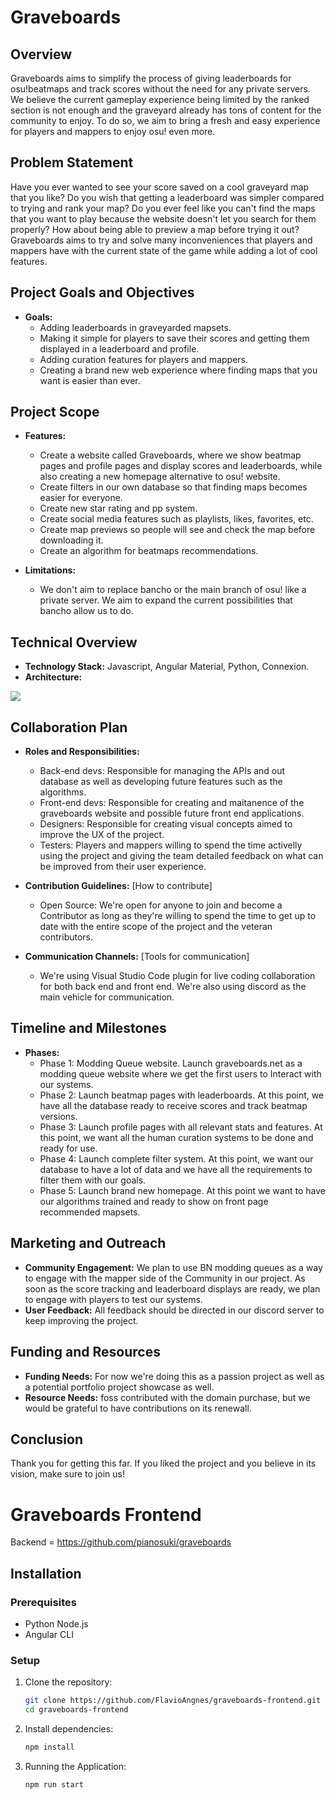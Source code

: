 # Graveboards

## Overview
Graveboards aims to simplify the process of giving leaderboards for osu!beatmaps and track scores without the need for any private servers. We believe the current gameplay experience being limited by the ranked section is not enough and the graveyard already has tons of content for the community to enjoy. To do so, we aim to bring a fresh and easy experience for players and mappers to enjoy osu! even more. 

## Problem Statement
Have you ever wanted to see your score saved on a cool graveyard map that you like? Do you wish that getting a leaderboard was simpler compared to trying and rank your map? Do you ever feel like you can't find the maps that you want to play because the website doesn't let you search for them properly? How about being able to preview a map before trying it out? Graveboards aims to try and solve many inconveniences that players and mappers have with the current state of the game while adding a lot of cool features. 

## Project Goals and Objectives
- **Goals:**
  - Adding leaderboards in graveyarded mapsets.
  - Making it simple for players to save their scores and getting them displayed in a leaderboard and profile.
  - Adding curation features for players and mappers.
  - Creating a brand new web experience where finding maps that you want is easier than ever.

## Project Scope
- **Features:**
  - Create a website called Graveboards, where we show beatmap pages and profile pages and display scores and leaderboards, while also creating a new homepage alternative to osu! website.
  - Create filters in our own database so that finding maps becomes easier for everyone.
  - Create new star rating and pp system.
  - Create social media features such as playlists, likes, favorites, etc.
  - Create map previews so people will see and check the map before downloading it.
  - Create an algorithm for beatmaps recommendations.

- **Limitations:**
  - We don't aim to replace bancho or the main branch of osu! like a private server. We aim to expand the current possibilities that bancho allow us to do.

## Technical Overview
- **Technology Stack:** Javascript, Angular Material, Python, Connexion.
- **Architecture:**

![](https://cdn.discordapp.com/attachments/1190425313197428856/1260070975014309959/Graveboards_v1-1.drawio.png?ex=66aba5cb&is=66aa544b&hm=5b433c53c1f380d82087d2d712c676eb376a7ab984601b7a88eace3682f4f06a&])

## Collaboration Plan
- **Roles and Responsibilities:**
  - Back-end devs: Responsible for managing the APIs and out database as well as developing future features such as the algorithms.
  - Front-end devs: Responsible for creating and maitanence of the graveboards website and possible future front end applications.
  - Designers: Responsible for creating visual concepts aimed to improve the UX of the project.
  - Testers: Players and mappers willing to spend the time activelly using the project and giving the team detailed feedback on what can be improved from their user experience.

- **Contribution Guidelines:** [How to contribute]
  - Open Source: We're open for anyone to join and become a Contributor as long as they're willing to spend the time to get up to date with the entire scope of the project and the veteran contributors.

- **Communication Channels:** [Tools for communication]
  - We're using Visual Studio Code plugin for live coding collaboration for both back end and front end. We're also using discord as the main vehicle for communication.

## Timeline and Milestones
- **Phases:**
  - Phase 1: Modding Queue website. Launch graveboards.net as a modding queue website where we get the first users to Interact with our systems.
  - Phase 2: Launch beatmap pages with leaderboards. At this point, we have all the database ready to receive scores and track beatmap versions.
  - Phase 3: Launch profile pages with all relevant stats and features. At this point, we want all the human curation systems to be done and ready for use.
  - Phase 4: Launch complete filter system. At this point, we want our database to have a lot of data and we have all the requirements to filter them with our goals.
  - Phase 5: Launch brand new homepage. At this point we want to have our algorithms trained and ready to show on front page recommended mapsets.

## Marketing and Outreach
- **Community Engagement:** We plan to use BN modding queues as a way to engage with the mapper side of the Community in our project. As soon as the score tracking and leaderboard displays are ready, we plan to engage with players to test our systems.
- **User Feedback:** All feedback should be directed in our discord server to keep improving the project.

## Funding and Resources
- **Funding Needs:** For now we're doing this as a passion project as well as a potential portfolio project showcase as well.
- **Resource Needs:** foss contributed with the domain purchase, but we would be grateful to have contributions on its renewall.

## Conclusion
Thank you for getting this far. If you liked the project and you believe in its vision, make sure to join us!

# Graveboards Frontend

Backend = https://github.com/pianosuki/graveboards

## Installation

### Prerequisites

- Python Node.js
- Angular CLI

### Setup

1. Clone the repository:
    ```bash
    git clone https://github.com/FlavioAngnes/graveboards-frontend.git
    cd graveboards-frontend
    ```

2. Install dependencies:
    ```bash
    npm install
    ```

3. Running the Application:
    ```bash
    npm run start
    ```
